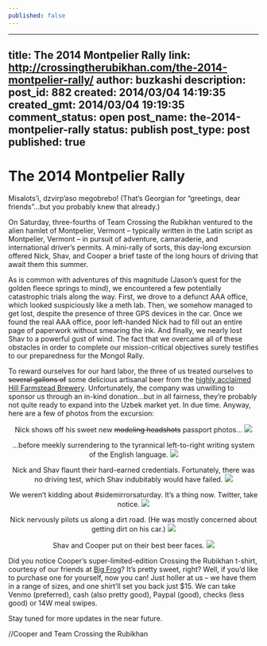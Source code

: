 ```yaml
---
published: false
---
```


---
title: The 2014 Montpelier Rally
link: http://crossingtherubikhan.com/the-2014-montpelier-rally/
author: buzkashi
description: 
post_id: 882
created: 2014/03/04 14:19:35
created_gmt: 2014/03/04 19:19:35
comment_status: open
post_name: the-2014-montpelier-rally
status: publish
post_type: post
published: true
---

# The 2014 Montpelier Rally

<p>Misalots’i, dzvirp’aso megobrebo! (That’s Georgian for “greetings, dear friends”...but you probably knew that already.) </p>
<p>On Saturday, three-fourths of Team Crossing the Rubikhan ventured to the alien hamlet of Montpelier, Vermont – typically written in the Latin script as Montpelier, Vermont – in pursuit of adventure, camaraderie, and international driver’s permits. A mini-rally of sorts, this day-long excursion offered Nick, Shav, and Cooper a brief taste of the long hours of driving that await them this summer.</p>
<p>As is common with adventures of this magnitude (Jason’s quest for the golden fleece springs to mind), we encountered a few potentially catastrophic trials along the way. First, we drove to a defunct AAA office, which looked suspiciously like a meth lab. Then, we somehow managed to get lost, despite the presence of three GPS devices in the car. Once we found the real AAA office, poor left-handed Nick had to fill out an entire page of paperwork without smearing the ink. And finally, we nearly lost Shav to a powerful gust of wind. The fact that we overcame all of these obstacles in order to complete our mission-critical objectives surely testifies to our preparedness for the Mongol Rally. </p>
<p>To reward ourselves for our hard labor, the three of us treated ourselves to <s>several gallons of</s> some delicious artisanal beer from the <a href="http://www.craftbeer.com/news/brewery-news/hill-farmstead-brewery-named-best-brewery-in-the-world-2013" title="Hill Farmstead Brewery Named Best Brewery in the World 2013" target="_blank">highly acclaimed Hill Farmstead Brewery</a>. Unfortunately, the company was unwilling to sponsor us through an in-kind donation...but in all fairness, they’re probably not quite ready to expand into the Uzbek market yet. In due time. Anyway, here are a few of photos from the excursion:</p>
<p text align="center">Nick shows off his sweet new <s>modeling headshots</s> passport photos...
<img src="http://crossingtherubikhan.com/wp-content/uploads/2014/03/DSC_0024.jpg">

<p text align="center">...before meekly surrendering to the tyrannical left-to-right writing system of the English language.
<img src="http://crossingtherubikhan.com/wp-content/uploads/2014/03/DSC_0026.jpg">

<p text align="center">Nick and Shav flaunt their hard-earned credentials. Fortunately, there was no driving test, which Shav indubitably would have failed.
<img src="http://crossingtherubikhan.com/wp-content/uploads/2014/03/DSC_0041.jpg">

<p text align="center">We weren’t kidding about #sidemirrorsaturday. It’s a thing now. Twitter, take notice.
<img src="http://crossingtherubikhan.com/wp-content/uploads/2014/03/DSC_0031.jpg">

<p text align="center">Nick nervously pilots us along a dirt road. (He was mostly concerned about getting dirt on his car.)
<img src="http://crossingtherubikhan.com/wp-content/uploads/2014/03/DSC_0051.jpg">

<p text align="center">Shav and Cooper put on their best beer faces.
<img src="http://crossingtherubikhan.com/wp-content/uploads/2014/03/DSC_0047.jpg">


Did you notice Cooper’s super-limited-edition Crossing the Rubikhan t-shirt, courtesy of our friends at <a href="http://www.bigfrog.com/" title="Big Frog" target="_blank">Big Frog</a>? It’s pretty sweet, right? Well, if you’d like to purchase one for yourself, now you can! Just holler at us – we have them in a range of sizes, and one shirt’ll set you back just $15. We can take Venmo (preferred), cash (also pretty good), Paypal (good), checks (less good) or 14W meal swipes. 

Stay tuned for more updates in the near future. 

//Cooper and Team Crossing the Rubikhan
